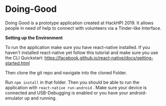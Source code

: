 # Doing-Good

Doing Good is a prototype application created at HackHPI 2019. It allows people in need of help to connect with volunteers via a Tinder-like Interface.

**Setting up the Environment**

To run the application make sure you have react-native installed. If you haven't installed react-native yet follow this tutorial and make sure you use the CLI Quickstart: <https://facebook.github.io/react-native/docs/getting-started.html>

Then clone the git repo and navigate into the cloned Folder.

Run `npm install` in that folder. Then you should be able to run the application with `react-native run-android` . Make sure your device is connected and USB-Debugging is enabled or you have your android-emulator up and running.
